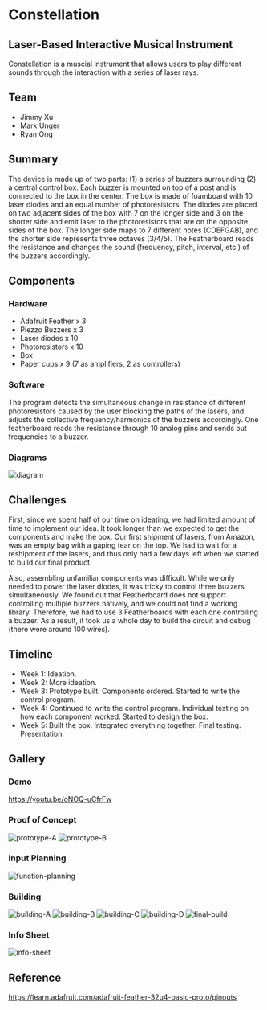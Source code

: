 # Constellation
## Laser-Based Interactive Musical Instrument
Constellation is a muscial instrument that allows users to play different sounds through the interaction with a series of laser rays.

## Team
- Jimmy Xu
- Mark Unger
- Ryan Ong

## Summary
The device is made up of two parts: (1) a series of buzzers surrounding (2) a central control box. Each buzzer is mounted on top of a post and is connected to the box in the center. The box is made of foamboard with 10 laser diodes and an equal number of photoresistors. The diodes are placed on two adjacent sides of the box with 7 on the longer side and 3 on the shorter side and emit laser to the photoresistors that are on the opposite sides of the box. The longer side maps to 7 different notes (CDEFGAB), and the shorter side represents three octaves (3/4/5). The Featherboard reads the resistance and changes the sound (frequency, pitch, interval, etc.) of the buzzers accordingly.

## Components

### Hardware
- Adafruit Feather x 3
- Piezzo Buzzers x 3
- Laser diodes x 10
- Photoresistors x 10
- Box
- Paper cups x 9 (7 as amplifiers, 2 as controllers)

### Software
The program detects the simultaneous change in resistance of different photoresistors caused by the user blocking the paths of the lasers, and adjusts the collective frequency/harmonics of the buzzers accordingly. One featherboard reads the resistance through 10 analog pins and sends out frequencies to a buzzer. 

### Diagrams
![diagram](https://github.com/rayneong/c-p-and-e-final-project-spring-2018/blob/master/images/spec-diagram.png)

## Challenges
First, since we spent half of our time on ideating, we had limited amount of time to implement our idea. It took longer than we expected to get the components and make the box. Our first shipment of lasers, from Amazon, was an empty bag with a gaping tear on the top. We had to wait for a reshipment of the lasers, and thus only had a few days left when we started to build our final product.

Also, assembling unfamiliar components was difficult. While we only needed to power the laser diodes, it was tricky to control three buzzers simultaneously. We found out that Featherboard does not support controlling multiple buzzers natively, and we could not find a working library. Therefore, we had to use 3 Featherboards with each one controlling a buzzer. As a result, it took us a whole day to build the circuit and debug (there were around 100 wires).

## Timeline
- Week 1: Ideation.
- Week 2: More ideation.
- Week 3: Prototype built. Components ordered. Started to write the control program.
- Week 4: Continued to write the control program. Individual testing on how each component worked. Started to design the box.
- Week 5: Built the box. Integrated everything together. Final testing. Presentation.

## Gallery
### Demo
https://youtu.be/oNOQ-uCfrFw
### Proof of Concept
![prototype-A](https://github.com/rayneong/c-p-and-e-final-project-spring-2018/blob/master/images/IMG_0548.JPG)
![prototype-B](https://github.com/rayneong/c-p-and-e-final-project-spring-2018/blob/master/images/IMG_0788.JPG)
### Input Planning
![function-planning](https://github.com/rayneong/c-p-and-e-final-project-spring-2018/blob/master/images/IMG_0550.JPG)
### Building
![building-A](https://github.com/rayneong/c-p-and-e-final-project-spring-2018/blob/master/images/IMG_0559.JPG)
![building-B](https://github.com/rayneong/c-p-and-e-final-project-spring-2018/blob/master/images/IMG_0560.JPG)
![building-C](https://github.com/rayneong/c-p-and-e-final-project-spring-2018/blob/master/images/IMG_0561.JPG)
![building-D](https://github.com/rayneong/c-p-and-e-final-project-spring-2018/blob/master/images/IMG_0562.JPG)
![final-build](https://github.com/rayneong/c-p-and-e-final-project-spring-2018/blob/master/images/IMG_0567.JPG)
### Info Sheet
![info-sheet](https://github.com/rayneong/c-p-and-e-final-project-spring-2018/blob/master/images/info_sheet_print.jpg)

## Reference
https://learn.adafruit.com/adafruit-feather-32u4-basic-proto/pinouts
